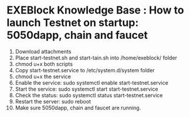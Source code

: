 # EXEBlock Knowledge Base : How to launch Testnet on startup: 5050dapp, chain and faucet

1. Download attachments
2. Place start-testnet.sh and start-tain.sh into /home/exeblock/ folder
3. chmod u+x both scripts
4. Copy start-testnet.service to /etc/system.d/system folder
5. chmod u+x the service
6. Enable the service: sudo systemctl enable start-testnet.service
7. Start the service: sudo systemctl start start-testnet.service
8. Check the status: sudo systemctl status start-testnet.service
9. Restart the server: sudo reboot
10. Make sure 5050dapp, chain and faucet are running.

